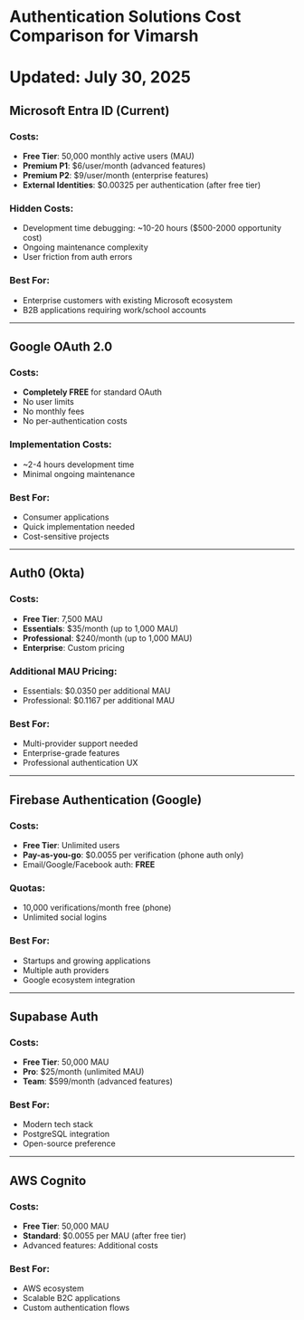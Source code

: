 # Authentication Solutions Cost Comparison for Vimarsh
# Updated: July 30, 2025

## Microsoft Entra ID (Current)
### Costs:
- **Free Tier**: 50,000 monthly active users (MAU)
- **Premium P1**: $6/user/month (advanced features)
- **Premium P2**: $9/user/month (enterprise features)
- **External Identities**: $0.00325 per authentication (after free tier)

### Hidden Costs:
- Development time debugging: ~10-20 hours ($500-2000 opportunity cost)
- Ongoing maintenance complexity
- User friction from auth errors

### Best For:
- Enterprise customers with existing Microsoft ecosystem
- B2B applications requiring work/school accounts

---

## Google OAuth 2.0
### Costs:
- **Completely FREE** for standard OAuth
- No user limits
- No monthly fees
- No per-authentication costs

### Implementation Costs:
- ~2-4 hours development time
- Minimal ongoing maintenance

### Best For:
- Consumer applications
- Quick implementation needed
- Cost-sensitive projects

---

## Auth0 (Okta)
### Costs:
- **Free Tier**: 7,500 MAU
- **Essentials**: $35/month (up to 1,000 MAU)
- **Professional**: $240/month (up to 1,000 MAU)
- **Enterprise**: Custom pricing

### Additional MAU Pricing:
- Essentials: $0.0350 per additional MAU
- Professional: $0.1167 per additional MAU

### Best For:
- Multi-provider support needed
- Enterprise-grade features
- Professional authentication UX

---

## Firebase Authentication (Google)
### Costs:
- **Free Tier**: Unlimited users
- **Pay-as-you-go**: $0.0055 per verification (phone auth only)
- Email/Google/Facebook auth: **FREE**

### Quotas:
- 10,000 verifications/month free (phone)
- Unlimited social logins

### Best For:
- Startups and growing applications
- Multiple auth providers
- Google ecosystem integration

---

## Supabase Auth
### Costs:
- **Free Tier**: 50,000 MAU
- **Pro**: $25/month (unlimited MAU)
- **Team**: $599/month (advanced features)

### Best For:
- Modern tech stack
- PostgreSQL integration
- Open-source preference

---

## AWS Cognito
### Costs:
- **Free Tier**: 50,000 MAU
- **Standard**: $0.0055 per MAU (after free tier)
- Advanced features: Additional costs

### Best For:
- AWS ecosystem
- Scalable B2C applications
- Custom authentication flows
